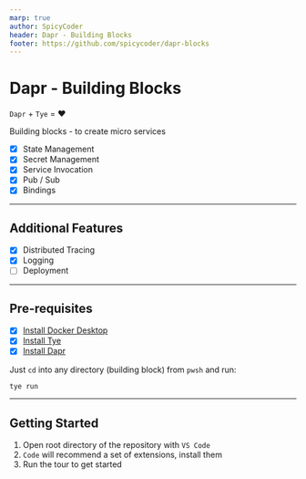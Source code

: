 ```yaml
---
marp: true
author: SpicyCoder
header: Dapr - Building Blocks
footer: https://github.com/spicycoder/dapr-blocks
---
```


# Dapr - Building Blocks

`Dapr` + `Tye` = ❤️

Building blocks - to create micro services

- [x] State Management
- [x] Secret Management
- [x] Service Invocation
- [x] Pub / Sub
- [x] Bindings

---

## Additional Features

- [x] Distributed Tracing
- [x] Logging
- [ ] Deployment

---

## Pre-requisites

- [x] [Install Docker Desktop](https://docs.docker.com/desktop/#download-and-install)
- [x] [Install Tye](https://github.com/dotnet/tye/blob/main/docs/getting_started.md#installing-tye)
- [x] [Install Dapr](https://docs.dapr.io/getting-started/install-dapr-cli/)

Just `cd` into any directory (building block) from `pwsh` and run:

```ps1
tye run
```
---

## Getting Started

1. Open root directory of the repository with `VS Code`
1. `Code` will recommend a set of extensions, install them
1. Run the tour to get started

